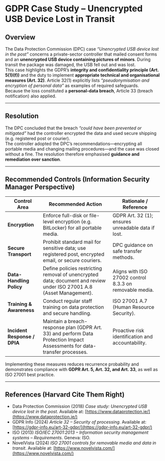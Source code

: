 # GDPR Case Study – Unencrypted USB Device Lost in Transit

## Overview

The Data Protection Commission (DPC) case *“Unencrypted USB device lost in the post”* concerns a private-sector controller that mailed consent forms and an **unencrypted USB device containing pictures of minors**. During transit the package was damaged, the USB fell out and was lost.  
This case highlights the GDPR’s **integrity and confidentiality principle (Art. 5(1)(f))** and the duty to implement **appropriate technical and organisational measures (Art. 32)**. Article 32(1) explicitly lists *“pseudonymisation and encryption of personal data”* as examples of required safeguards.  
Because the loss constituted a **personal-data breach**, Article 33 (breach notification) also applied.

---

## Resolution

The DPC concluded that the breach *“could have been prevented or mitigated”* had the controller encrypted the data and used secure shipping (e.g. registered post or courier).  
The controller adopted the DPC’s recommendations—encrypting all portable media and changing mailing procedures—and the case was closed without a fine. The resolution therefore emphasised **guidance and remediation over sanction**.

---

## Recommended Controls (Information Security Manager Perspective)

| Control Area | Recommended Action | Rationale / Reference |
|---------------|--------------------|------------------------|
| **Encryption** | Enforce full-disk or file-level encryption (e.g. BitLocker) for all portable media. | GDPR Art. 32 (1); ensures unreadable data if lost. |
| **Secure Transport** | Prohibit standard mail for sensitive data; use registered post, encrypted email, or secure couriers. | DPC guidance on safe transfer methods. |
| **Data-Handling Policy** | Define policies restricting removal of unencrypted data; document and review under ISO 27001 A.8 (Asset Management). | Aligns with ISO 27002 control 8.3.3 on removable media. |
| **Training & Awareness** | Conduct regular staff training on data protection and secure handling. | ISO 27001 A.7 (Human Resource Security). |
| **Incident Response / DPIA** | Maintain a breach-response plan (GDPR Art. 33) and perform Data Protection Impact Assessments for data-transfer processes. | Proactive risk identification and accountability. |

Implementing these measures reduces recurrence probability and demonstrates compliance with **GDPR Art. 5, Art. 32, and Art. 33**, as well as ISO 27001 best practice.

---

## References (Harvard Cite Them Right)

- Data Protection Commission (2018) *Case study: Unencrypted USB device lost in the post*. Available at: [https://www.dataprotection.ie/](https://www.dataprotection.ie/)  
- GDPR Info (2024) *Article 32 – Security of processing*. Available at: [https://gdpr-info.eu/art-32-gdpr/](https://gdpr-info.eu/art-32-gdpr/)  
- ISO (2013) *ISO/IEC 27001:2013 – Information security management systems – Requirements*. Geneva: ISO.  
- NovelVista (2024) *ISO 27001 controls for removable media and data in transit*. Available at: [https://www.novelvista.com/](https://www.novelvista.com/)
